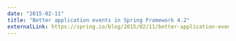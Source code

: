 ```yaml
---
date: "2015-02-11"
title: "Better application events in Spring Framework 4.2"
externalLink: https://spring.io/blog/2015/02/11/better-application-events-in-spring-framework-4-2
---
```

